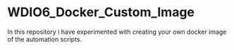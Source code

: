 # WDIO6_Docker_Custom_Image
In this repository i have experimented with creating your own docker image of the automation scripts.
